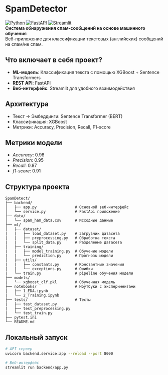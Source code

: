 # SpamDetector  
[![Python](https://img.shields.io/badge/Python-3.8+-blue.svg)](https://python.org)
[![FastAPI](https://img.shields.io/badge/FastAPI-0.104+-green.svg)](https://fastapi.tiangolo.com)
[![Streamlit](https://img.shields.io/badge/Streamlit-1.28+-red.svg)](https://streamlit.io)   
**Система обнаружения спам-сообщений на основе машинного обучения**  
Веб-приложение для классификации текстовых (английских) сообщений на спам/не спам.

## Что включает в себя проект?
- **ML-модель**: Классификация текста с помощью XGBoost + Sentence Transformers
- **REST API**: FastAPI
- **Веб-интерфейс**: Streamlit для удобного взаимодействия

## Архитектура
- Текст → Эмбеддинги: Sentence Transformer (BERT)
- Классификация: XGBoost
- Метрики: Accuracy, Precision, Recall, F1-score

## Метрики модели
- *Accuracy*: 0.98
- *Precision*: 0.95
- *Recall*: 0.87
- *f1-score*: 0.91

## Структура проекта
```text
SpamDetect/
├── backend/                    
│   ├── app.py                 # Основной веб-интерфейс
│   └── service.py             # FastApi приложение
├── data/                  
│   └── spam_ham_data.csv      # Исходные данные
├── ml/
│   ├── dataset/
|   |   ├── load_dataset.py    # Загрузчик датасета
|   |   ├── preprocessing.py   # Обработка текста
|   |   └── split_data.py      # Разделенме датасета
│   ├── training/
|   |   ├── model_training.py  # Обучение модели
|   |   └── prediction.py      # Прогнозы модели
│   ├── utils/
|   |   ├── constants.py       # Константные значения
|   |   └── exceptions.py      # Ошибки
|   └── train.py               # pipeline обучения модели
├── models/
|   └── xgboost_clf.pkl        # Обученная модель
├── notebooks/                 # Ноутбуки с экспериментами
|   ├── 1_EDA.ipynb
|   └── 2_Training.ipynb
├── tests/                     # Тесты
|   ├── test_dataset.py
|   ├── test_preprocessing.py
|   └── test_train.py
├── pytest.ini
└── README.md
```

## Локальный запуск
```bash
# API сервер
uvicorn backend.service:app --reload --port 8000

# Веб-интерфейс
streamlit run backend/app.py
```










